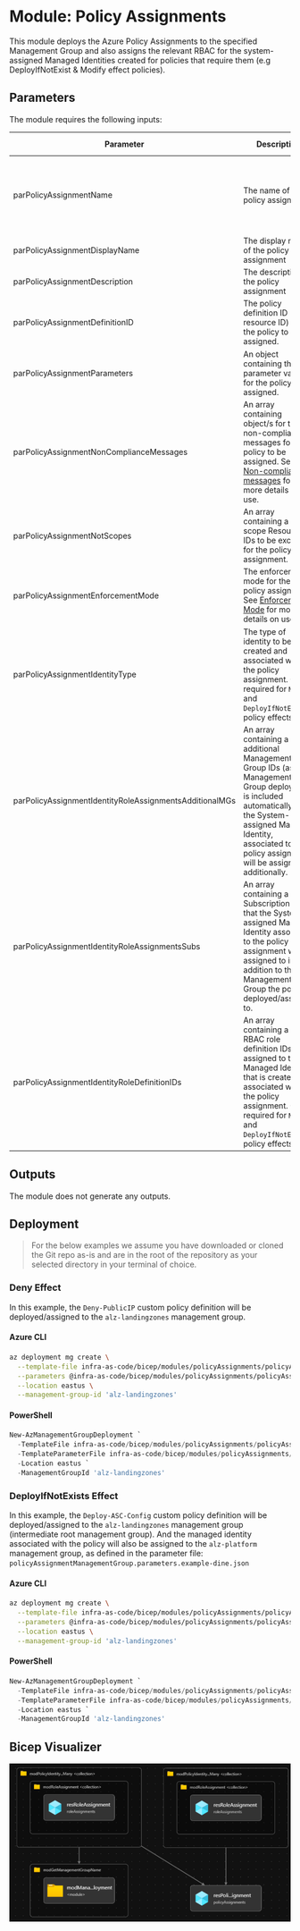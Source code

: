 # Module: Policy Assignments

This module deploys the Azure Policy Assignments to the specified Management Group and also assigns the relevant RBAC for the system-assigned Managed Identities created for policies that require them (e.g DeployIfNotExist & Modify effect policies).

## Parameters

The module requires the following inputs:

 Parameter | Description | Requirement | Example | Default Value
----------- | ----------- | ----------- | ------- | -------------
parPolicyAssignmentName | The name of the policy assignment. | Mandatory input. Can only be a maximum of 24 characters in length as per: [Naming rules and restrictions for Azure resources](https://docs.microsoft.com/azure/azure-resource-manager/management/resource-name-rules#microsoftauthorization) | `Deny-Public-IP` | None
parPolicyAssignmentDisplayName | The display name of the policy assignment | Mandatory input | `Deny the creation of Public IPs` | None
parPolicyAssignmentDescription | The description of the policy assignment | Mandatory input | `This policy denies creation of Public IPs under the assigned scope.` | None
parPolicyAssignmentDefinitionID | The policy definition ID (full resource ID) for the policy to be assigned. | Mandatory input | `/providers/Microsoft.Authorization/policyDefinitions/9d0a794f-1444-4c96-9534-e35fc8c39c91` (built-in) or `/providers/Microsoft.Management/managementgroups/alz/providers/Microsoft.Authorization/policyDefinitions/Deny-Public-IP` (custom) | None
parPolicyAssignmentParameters | An object containing the parameter values for the policy to be assigned. | Mandatory input | `{"value":{"emailSecurityContact":{"value":"security_contact@replace_me"}}}` | `{}`
parPolicyAssignmentNonComplianceMessages | An array containing object/s for the non-compliance messages for the policy to be assigned. See [Non-compliance messages](https://docs.microsoft.com/azure/governance/policy/concepts/assignment-structure#non-compliance-messages) for more details on use. | Mandatory input | `[{"message":"Default message"}]` | `[]`
parPolicyAssignmentNotScopes | An array containing a list of scope Resource IDs to be excluded for the policy assignment. | Mandatory input | `["/providers/Microsoft.Management/managementgroups/alz","/providers/Microsoft.Management/managementgroups/alz-sandbox"]` | `[]`
parPolicyAssignmentEnforcementMode | The enforcement mode for the policy assignment. See [Enforcement Mode](https://aka.ms/EnforcementMode) for more details on use. | Not mandatory. Will only allow values of `Default` or `DoNotEnforce` | `Default` | `Default`
parPolicyAssignmentIdentityType | The type of identity to be created and associated with the policy assignment. Only required for `Modify` and `DeployIfNotExists` policy effects | Not mandatory. Will only allow values of `None` or `SystemAssigned` | `None`
parPolicyAssignmentIdentityRoleAssignmentsAdditionalMGs | An array containing a list of additional Management Group IDs (as the Management Group deployed to is included automatically) that the System-assigned Managed Identity, associated to the policy assignment, will be assigned to additionally. | Not mandatory | `["alz","alz-sandbox"]` | `[]`
parPolicyAssignmentIdentityRoleAssignmentsSubs | An array containing a list of Subscription IDs that the System-assigned Managed Identity associated to the policy assignment will be assigned to in addition to the Management Group the policy is deployed/assigned to. | Not mandatory | `["d4417fe6-3370-48e2-ab38-c7b926526fe7","fbec3ec1-292a-4207-831c-bd62fdb7b468"]` | `[]`
parPolicyAssignmentIdentityRoleDefinitionIDs | An array containing a list of RBAC role definition IDs to be assigned to the Managed Identity that is created and associated with the policy assignment. Only required for `Modify` and `DeployIfNotExists` policy effects | Not mandatory. But required for a `Modify` and `DeployIfNotExists` policy effect assignment. | `alz` | `[]`

## Outputs

The module does not generate any outputs.

## Deployment

> For the below examples we assume you have downloaded or cloned the Git repo as-is and are in the root of the repository as your selected directory in your terminal of choice.

### Deny Effect

In this example, the `Deny-PublicIP` custom policy definition will be deployed/assigned to the `alz-landingzones` management group.

#### Azure CLI

```bash
az deployment mg create \
  --template-file infra-as-code/bicep/modules/policyAssignments/policyAssignmentManagementGroup.bicep \
  --parameters @infra-as-code/bicep/modules/policyAssignments/policyAssignmentManagementGroup.parameters.example-deny.json \
  --location eastus \
  --management-group-id 'alz-landingzones'
```

#### PowerShell

```powershell
New-AzManagementGroupDeployment `
  -TemplateFile infra-as-code/bicep/modules/policyAssignments/policyAssignmentManagementGroup.bicep `
  -TemplateParameterFile infra-as-code/bicep/modules/policyAssignments/policyAssignmentManagementGroup.parameters.example-deny.json `
  -Location eastus `
  -ManagementGroupId 'alz-landingzones'
```

### DeployIfNotExists Effect

In this example, the `Deploy-ASC-Config` custom policy definition will be deployed/assigned to the `alz-landingzones` management group (intermediate root management group). And the managed identity associated with the policy will also be assigned to the `alz-platform` management group, as defined in the parameter file: `policyAssignmentManagementGroup.parameters.example-dine.json`
#### Azure CLI

```bash
az deployment mg create \
  --template-file infra-as-code/bicep/modules/policyAssignments/policyAssignmentManagementGroup.bicep \
  --parameters @infra-as-code/bicep/modules/policyAssignments/policyAssignmentManagementGroup.parameters.example-dine.json \
  --location eastus \
  --management-group-id 'alz-landingzones'
```

#### PowerShell

```powershell
New-AzManagementGroupDeployment `
  -TemplateFile infra-as-code/bicep/modules/policyAssignments/policyAssignmentManagementGroup.bicep `
  -TemplateParameterFile infra-as-code/bicep/modules/policyAssignments/policyAssignmentManagementGroup.parameters.example-dine.json `
  -Location eastus `
  -ManagementGroupId 'alz-landingzones'
```

## Bicep Visualizer

![Bicep Visualizer](media/bicepVisualizer.png "Bicep Visualizer")

